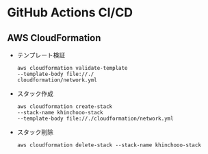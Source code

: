 # GitHub Actions CI/CD

## AWS CloudFormation
- テンプレート検証
    ```
    aws cloudformation validate-template
    --template-body file://./
    cloudformation/network.yml
    ```

- スタック作成
    ```
    aws cloudformation create-stack
    --stack-name khinchooo-stack
    --template-body file://./cloudformation/network.yml
    ```

- スタック削除
    ```
    aws cloudformation delete-stack --stack-name khinchooo-stack
    ```
